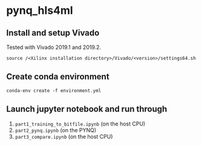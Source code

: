 # pynq_hls4ml

## Install and setup Vivado
Tested with Vivado 2019.1 and 2019.2.
```
source /<Xilinx installation directory>/Vivado/<version>/settings64.sh 
```

## Create conda environment
```
conda-env create -f environment.yml
```

## Launch jupyter notebook and run through 
1. `part1_training_to_bitfile.ipynb` (on the host CPU)
2. `part2_pynq.ipynb` (on the PYNQ)
3. `part3_compare.ipynb` (on the host CPU)
